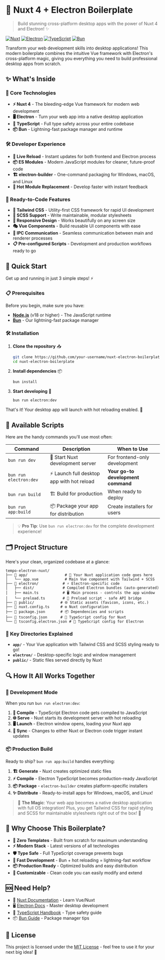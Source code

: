 # 🚀 Nuxt 4 + Electron Boilerplate

> Build stunning cross-platform desktop apps with the power of Nuxt 4 and Electron! ✨

[![Nuxt](https://img.shields.io/badge/Nuxt-4-00DC82?style=for-the-badge&logo=nuxt.js)](https://nuxt.com/)
[![Electron](https://img.shields.io/badge/Electron-29.0.0-47848F?style=for-the-badge&logo=electron)](https://electronjs.org/)
[![TypeScript](https://img.shields.io/badge/TypeScript-5.0-3178C6?style=for-the-badge&logo=typescript)](https://www.typescriptlang.org/)
[![Bun](https://img.shields.io/badge/Bun-1.0-FBF0DF?style=for-the-badge&logo=bun)](https://bun.sh/)

Transform your web development skills into desktop applications! This modern boilerplate combines the intuitive Vue framework with Electron's cross-platform magic, giving you everything you need to build professional desktop apps from scratch.

## ✨ What's Inside

### 🎯 Core Technologies
- **⚡ Nuxt 4** - The bleeding-edge Vue framework for modern web development
- **🖥️ Electron** - Turn your web app into a native desktop application
- **🔷 TypeScript** - Full type safety across your entire codebase
- **📦 Bun** - Lightning-fast package manager and runtime

### 🛠️ Developer Experience
- **🔄 Live Reload** - Instant updates for both frontend and Electron process
- **📦 ES Modules** - Modern JavaScript modules for cleaner, future-proof code
- **🏗️ electron-builder** - One-command packaging for Windows, macOS, and Linux
- **🚀 Hot Module Replacement** - Develop faster with instant feedback

### 🎨 Ready-to-Code Features
- **💨 Tailwind CSS** - Utility-first CSS framework for rapid UI development
- **🎨 SCSS Support** - Write maintainable, modular stylesheets
- **📱 Responsive Design** - Works beautifully on any screen size
- **🎭 Vue Components** - Build reusable UI components with ease
- **🔌 IPC Communication** - Seamless communication between main and renderer processes
- **📋 Pre-configured Scripts** - Development and production workflows ready to go

## 🚀 Quick Start

Get up and running in just 3 simple steps! ⚡

### 📋 Prerequisites

Before you begin, make sure you have:
- **[Node.js](https://nodejs.org/)** (v18 or higher) - The JavaScript runtime
- **[Bun](https://bun.sh/)** - Our lightning-fast package manager

### 🛠️ Installation

1. **Clone the repository** 📥
   ```bash
   git clone https://github.com/your-username/nuxt-electron-boilerplate.git
   cd nuxt-electron-boilerplate
   ```

2. **Install dependencies** 📦
   ```bash
   bun install
   ```

3. **Start developing** 🎉
   ```bash
   bun run electron:dev
   ```

That's it! Your desktop app will launch with hot reloading enabled. 🎊

## 📜 Available Scripts

Here are the handy commands you'll use most often:

| Command | Description | When to Use |
|---------|-------------|-------------|
| `bun run dev` | 🚀 Start Nuxt development server | For frontend-only development |
| `bun run electron:dev` | ⚡ Launch full desktop app with hot reload | **Your go-to development command** |
| `bun run build` | 🏗️ Build for production | When ready to deploy |
| `bun run app:build` | 📦 Package your app for distribution | Create installers for users |

> 💡 **Pro Tip**: Use `bun run electron:dev` for the complete development experience!

## 🗂️ Project Structure

Here's your clean, organized codebase at a glance:

```
tempo-electron-nuxt/
├── 📁 app/                 # 🎨 Your Nuxt application code goes here
│   └── app.vue            # Main Vue component with Tailwind + SCSS
├── 📁 electron/           # ⚡ Electron-specific code
│   ├── dist/             # Compiled Electron bundles (auto-generated)
│   ├── main.ts           # 🖥️ Main process - controls the app window
│   └── preload.ts        # 🔗 Preload script - safe API bridge
├── 📁 public/            # 🌐 Static assets (favicon, icons, etc.)
├── 📄 nuxt.config.ts     # ⚙️ Nuxt configuration
├── 📄 package.json       # 📦 Dependencies and scripts
├── 📄 tsconfig.json      # 🔷 TypeScript config for Nuxt
└── 📄 tsconfig.electron.json # 🔷 TypeScript config for Electron
```

### 🎯 Key Directories Explained

- **`app/`** - Your Vue application with Tailwind CSS and SCSS styling ready to go!
- **`electron/`** - Desktop-specific logic and window management
- **`public/`** - Static files served directly by Nuxt

## 🔍 How It All Works Together

### 🚀 Development Mode
When you run `bun run electron:dev`:

1. **🔧 Compile** - TypeScript Electron code gets compiled to JavaScript
2. **🌐 Serve** - Nuxt starts its development server with hot reloading
3. **🖥️ Launch** - Electron window opens, loading your Nuxt app
4. **🔄 Sync** - Changes to either Nuxt or Electron code trigger instant updates

### 📦 Production Build
Ready to ship? `bun run app:build` handles everything:

1. **🏗️ Generate** - Nuxt creates optimized static files
2. **⚡ Compile** - Electron TypeScript becomes production-ready JavaScript
3. **📦 Package** - `electron-builder` creates platform-specific installers
4. **✨ Distribute** - Ready-to-install apps for Windows, macOS, and Linux!

> 🎯 **The Magic**: Your web app becomes a native desktop application with full OS integration! Plus, you get Tailwind CSS for rapid styling and SCSS for maintainable stylesheets right out of the box! 🎨

## 🤔 Why Choose This Boilerplate?

- **🎯 Zero Templates** - Built from scratch for maximum understanding
- **⚡ Modern Stack** - Latest versions of all technologies
- **🛡️ Type Safe** - Full TypeScript coverage prevents bugs
- **🚀 Fast Development** - Bun + hot reloading = lightning-fast workflow
- **📦 Production Ready** - Optimized builds and easy distribution
- **🔧 Customizable** - Clean code you can easily modify and extend

## 🆘 Need Help?

- 📖 [Nuxt Documentation](https://nuxt.com/docs) - Learn Vue/Nuxt
- 🖥️ [Electron Docs](https://www.electronjs.org/docs) - Master desktop development
- 🔷 [TypeScript Handbook](https://www.typescriptlang.org/docs/) - Type safety guide
- 📦 [Bun Guide](https://bun.sh/docs) - Package manager tips

## 📄 License

This project is licensed under the [MIT License](LICENSE) - feel free to use it for your next big idea! 🌟
